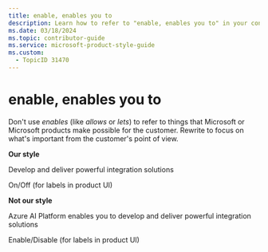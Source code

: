 ```yaml
---
title: enable, enables you to
description: Learn how to refer to "enable, enables you to" in your content.
ms.date: 03/18/2024
ms.topic: contributor-guide
ms.service: microsoft-product-style-guide
ms.custom:
  - TopicID 31470
---
```



# enable, enables you to

Don't use *enables* (like *allows* or *lets*) to refer to things that Microsoft or Microsoft products make possible for the customer. Rewrite to focus on what's important from the customer's point of view.

**Our style**  

Develop and deliver powerful integration solutions

On/Off (for labels in product UI)

**Not our style**  

Azure AI Platform enables you to develop and deliver powerful integration solutions

Enable/Disable (for labels in product UI)

